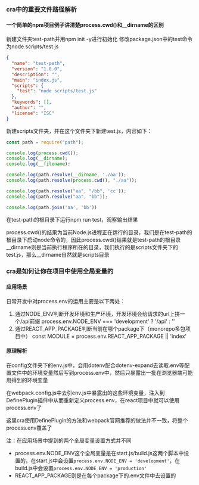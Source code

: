 ### cra中的重要文件路径解析

#### 一个简单的npm项目例子讲清楚process.cwd()和__dirname的区别
新建文件夹test-path并用npm init -y进行初始化
修改package.json中的test命令为node scripts/test.js
```json
{
  "name": "test-path",
  "version": "1.0.0",
  "description": "",
  "main": "index.js",
  "scripts": {
    "test": "node scripts/test.js"
  },
  "keywords": [],
  "author": "",
  "license": "ISC"
}
```

新建scripts文件夹，并在这个文件夹下新建test.js，内容如下：

```js
const path = require("path");

console.log(process.cwd());
console.log(__dirname);
console.log(__filename);

console.log(path.resolve(__dirname, './aa'));
console.log(path.resolve(process.cwd(), "./aa"));

console.log(path.resolve("aa", "/bb", 'cc'));
console.log(path.resolve("aa", "bb"));

console.log(path.join('aa', 'bb'))
```
在test-path的根目录下运行npm run test，观察输出结果

process.cwd()的结果为当前Node.js进程正在运行的目录，我们是在test-path的根目录下启动node命令的，因此process.cwd()结果就是test-path的根目录
__dirname则是当前执行程序所在的目录，我们执行的是scripts文件夹下的test.js，那么__dirname自然就是scripts目录

### cra是如何让你在项目中使用全局变量的
#### 应用场景
日常开发中对process.env的运用主要是以下两处：
1. 通过NODE_ENV判断开发环境和生产环境，开发环境会给请求的url上拼一个/api前缀
process.env.NODE_ENV === 'development' ? '/api' : ''
2. 通过REACT_APP_PACKAGE判断当前在哪个package下（monorepo多包项目中）
const MODULE = process.env.REACT_APP_PACKAGE || 'index'

#### 原理解析
在config文件夹下的env.js中，会用dotenv配合dotenv-expand去读取.env等配置文件中的环境变量然后写到process.env中，然后只暴露出一批在浏览器端可能用得到的环境变量

在webpack.config.js中去引env.js中暴露出的这些环境变量，注入到DefinePlugin插件中从而重新定义process.env，在react项目中就可以使用process.env了

这里cra使用DefinePlugin的方法和webpack官网推荐的做法并不一致，将整个process.env覆盖了

注：在应用场景中提到的两个全局变量设置方式并不同

- process.env.NODE_ENV这个全局变量是在start.js/build.js这两个脚本中设置的，在start.js中会设置`process.env.NODE_ENV = 'development'`，在build.js中会设置`process.env.NODE_ENV = 'production'`
- REACT_APP_PACKAGE则是在每个package下的.env文件中去设置的